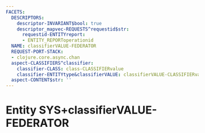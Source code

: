 ```yaml
---
FACETS:
  DESCRIPTORS:
    descriptor-INVARIANT$bool: true
    descriptor_mapvec-REQUESTS^requestid$str:
      requestid-ENTITYreport:
      - ENTITY_REPORToperationid
  NAME: classifierVALUE-FEDERATOR
  REQUEST-PORT-STACK:
  - clojure.core.async.chan
  aspect-CLASSIFIERS^classifier:
    classifier-CLASS: class-CLASSIFIERvalue
    classifier-ENTITYtype&classifierVALUE: classifierVALUE-CLASSIFIERvalue
  aspect-CONTENT$str: ''
---
```

# Entity SYS+classifierVALUE-FEDERATOR

